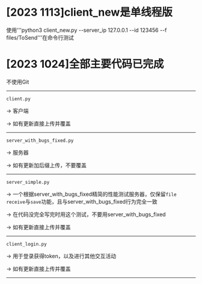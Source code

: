 # [2023 1113]client_new是单线程版

使用'''python3 client_new.py --server_ip 127.0.0.1 --id 123456 --f files/ToSend'''在命令行测试






# [2023 1024]全部主要代码已完成

不使用Git

-----

`client.py` 

-> 客户端 

-> 如有更新直接上传并覆盖

-----

`server_with_bugs_fixed.py` 

-> 服务器 

-> 如有更新加后缀上传，不要覆盖

-----

`server_simple.py` 

-> 一个根据server_with_bugs_fixed精简的性能测试服务器，仅保留`file receive`与`save`功能，且与server_with_bugs_fixed行为完全一致

-> 在代码没完全写完时用这个测试，不要用server_with_bugs_fixed 

-> 如有更新直接上传并覆盖

-----

`client_login.py`

-> 用于登录获得token，以及进行其他交互活动

-> 如有更新直接上传并覆盖

-----
